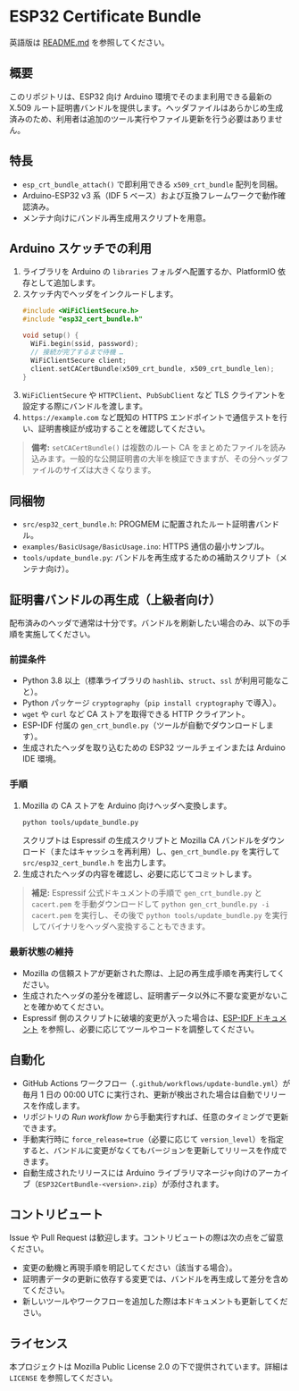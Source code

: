 # ESP32 Certificate Bundle

英語版は [README.md](README.md) を参照してください。

## 概要
このリポジトリは、ESP32 向け Arduino 環境でそのまま利用できる最新の X.509 ルート証明書バンドルを提供します。ヘッダファイルはあらかじめ生成済みのため、利用者は追加のツール実行やファイル更新を行う必要はありません。

## 特長
- `esp_crt_bundle_attach()` で即利用できる `x509_crt_bundle` 配列を同梱。
- Arduino-ESP32 v3 系（IDF 5 ベース）および互換フレームワークで動作確認済み。
- メンテナ向けにバンドル再生成用スクリプトを用意。

## Arduino スケッチでの利用
1. ライブラリを Arduino の `libraries` フォルダへ配置するか、PlatformIO 依存として追加します。
2. スケッチ内でヘッダをインクルードします。
   ```cpp
   #include <WiFiClientSecure.h>
   #include "esp32_cert_bundle.h"

   void setup() {
     WiFi.begin(ssid, password);
     // 接続が完了するまで待機 …
     WiFiClientSecure client;
     client.setCACertBundle(x509_crt_bundle, x509_crt_bundle_len);
   }
   ```
3. `WiFiClientSecure` や `HTTPClient`、`PubSubClient` など TLS クライアントを設定する際にバンドルを渡します。
4. `https://example.com` など既知の HTTPS エンドポイントで通信テストを行い、証明書検証が成功することを確認してください。

> **備考:** `setCACertBundle()` は複数のルート CA をまとめたファイルを読み込みます。一般的な公開証明書の大半を検証できますが、その分ヘッダファイルのサイズは大きくなります。

## 同梱物
- `src/esp32_cert_bundle.h`: PROGMEM に配置されたルート証明書バンドル。
- `examples/BasicUsage/BasicUsage.ino`: HTTPS 通信の最小サンプル。
- `tools/update_bundle.py`: バンドルを再生成するための補助スクリプト（メンテナ向け）。

## 証明書バンドルの再生成（上級者向け）
配布済みのヘッダで通常は十分です。バンドルを刷新したい場合のみ、以下の手順を実施してください。

### 前提条件
- Python 3.8 以上（標準ライブラリの `hashlib`、`struct`、`ssl` が利用可能なこと）。
- Python パッケージ `cryptography`（`pip install cryptography` で導入）。
- `wget` や `curl` など CA ストアを取得できる HTTP クライアント。
- ESP-IDF 付属の `gen_crt_bundle.py`（ツールが自動でダウンロードします）。
- 生成されたヘッダを取り込むための ESP32 ツールチェインまたは Arduino IDE 環境。

### 手順
1. Mozilla の CA ストアを Arduino 向けヘッダへ変換します。
   ```bash
   python tools/update_bundle.py
   ```
   スクリプトは Espressif の生成スクリプトと Mozilla CA バンドルをダウンロード（またはキャッシュを再利用）し、`gen_crt_bundle.py` を実行して `src/esp32_cert_bundle.h` を出力します。
2. 生成されたヘッダの内容を確認し、必要に応じてコミットします。

> **補足:** Espressif 公式ドキュメントの手順で `gen_crt_bundle.py` と `cacert.pem` を手動ダウンロードして `python gen_crt_bundle.py -i cacert.pem` を実行し、その後で `python tools/update_bundle.py` を実行してバイナリをヘッダへ変換することもできます。

### 最新状態の維持
- Mozilla の信頼ストアが更新された際は、上記の再生成手順を再実行してください。
- 生成されたヘッダの差分を確認し、証明書データ以外に不要な変更がないことを確かめてください。
- Espressif 側のスクリプトに破壊的変更が入った場合は、[ESP-IDF ドキュメント](https://docs.espressif.com/projects/esp-idf/) を参照し、必要に応じてツールやコードを調整してください。

## 自動化
- GitHub Actions ワークフロー（`.github/workflows/update-bundle.yml`）が毎月 1 日の 00:00 UTC に実行され、更新が検出された場合は自動でリリースを作成します。
- リポジトリの *Run workflow* から手動実行すれば、任意のタイミングで更新できます。
- 手動実行時に `force_release=true`（必要に応じて `version_level`）を指定すると、バンドルに変更がなくてもバージョンを更新してリリースを作成できます。
- 自動生成されたリリースには Arduino ライブラリマネージャ向けのアーカイブ（`ESP32CertBundle-<version>.zip`）が添付されます。

## コントリビュート
Issue や Pull Request は歓迎します。コントリビュートの際は次の点をご留意ください。
- 変更の動機と再現手順を明記してください（該当する場合）。
- 証明書データの更新に依存する変更では、バンドルを再生成して差分を含めてください。
- 新しいツールやワークフローを追加した際は本ドキュメントも更新してください。

## ライセンス
本プロジェクトは Mozilla Public License 2.0 の下で提供されています。詳細は `LICENSE` を参照してください。
